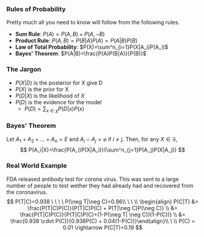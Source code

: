 ### Rules of Probability
Pretty much all you need to know will follow from the following rules.

- **Sum Rule**: $P(A) = P(A, B) + P(A, \neg B)$
- **Product Rule**: $P(A, B) = P(B|A)P(A) = P(A|B)P(B)$
- **Law of Total Probability**: $P(X)=\sum^n_{i=1}P(X|A_i)P(A_i)$
- **Bayes' Theorem**: $P(A|B)=\frac{P(A)P(B|A)}{P(B)}$

### The Jargon
- $P(X|D)$ is the posterior for X give D
- $P(X)$ is the prior for X
- $P(D|X)$ is the likelihood of $X$
- $P(D)$ is the evidence for the model
  - $P(D) = \sum_{x\in\chi}P(D|x)P(x)$


### Bayes' Theorem

Let $A_1 + A_2 + … + A_n = E$ and $A_i\cap A_j = \varnothing$ if $i\ne j$. Then, for any $X\in \mathfrak{F}$,
$$
P(A_i|X)=\frac{P(A_i)P(X|A_i)}{\sum^n_{j=1}P(A_j)P(X|A_j)}
$$


### Real World Example

FDA released antibody test for corona virus. 
This was sent to a large number of people to test wether 
they had already had and recovered from the coronavirus. 
$$
P(T|C)=0.938 \ \ \ \ P(\neg T|\neg C)=0.96\\ \ \ \\ \begin{align} P(C|T) &= \frac{P(T|C)P(C)}{P(T|C)P(C) + P(T|\neg C)P(\neg C)} \\ &= \frac{P(T|C)P(C)}{P(T|C)P(C)+(1-P(\neg T| \neg C))(1-P(C))} \\ &= \frac{0.938 \cdot P(C)}{0.938P(C) + 0.04(1-P(C))}\end{align}\\ \ \\ P(C) = 0.01 \rightarrow P(C|T)=0.19
$$